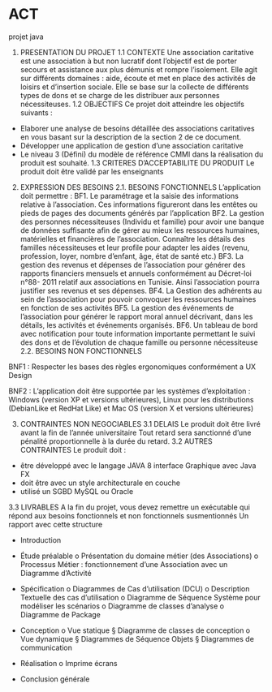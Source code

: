 # ACT
projet java

1. PRESENTATION DU PROJET
1.1 CONTEXTE
Une association caritative est une association à but non lucratif dont l’objectif est de porter secours
et assistance aux plus démunis et rompre l’isolement. Elle agit sur différents domaines : aide, écoute
et met en place des activités de loisirs et d’insertion sociale. Elle se base sur la collecte de différents
types de dons et se charge de les distribuer aux personnes nécessiteuses.
1.2 OBJECTIFS
Ce projet doit atteindre les objectifs suivants :
- Elaborer une analyse de besoins détaillée des associations caritatives en vous basant
sur la description de la section 2 de ce document.
- Développer une application de gestion d’une association caritative
- Le niveau 3 (Défini) du modèle de référence CMMI dans la réalisation du produit est
souhaité.
1.3 CRITERES D’ACCEPTABILITE DU PRODUIT
Le produit doit être validé par les enseignants
2. EXPRESSION DES BESOINS
2.1. BESOINS FONCTIONNELS
L’application doit permettre :
BF1. Le paramétrage et la saisie des informations relative à l’association. Ces informations
figureront dans les entêtes ou pieds de pages des documents générés par l’application
BF2. La gestion des personnes nécessiteuses (Individu et famille) pour avoir une banque de
données suffisante afin de gérer au mieux les ressources humaines, matérielles et financières de
l’association. Connaître les détails des familles nécessiteuses et leur profile pour adapter les aides
(revenu, profession, loyer, nombre d’enfant, âge, état de santé etc.)
BF3. La gestion des revenus et dépenses de l’association pour générer des rapports financiers
mensuels et annuels conformément au Décret-loi n°88- 2011 relatif aux associations en Tunisie.
Ainsi l’association pourra justifier ses revenus et ses dépenses.
BF4. La Gestion des adhérents au sein de l’association pour pouvoir convoquer les ressources
humaines en fonction de ses activités
BF5. La gestion des événements de l’association pour générer le rapport moral annuel décrivant,
dans les détails, les activités et événements organisés.
BF6. Un tableau de bord avec notification pour toute information importante permettant le suivi
des dons et de l’évolution de chaque famille ou personne nécessiteuse
2.2. BESOINS NON FONCTIONNELS

BNF1 : Respecter les bases des règles ergonomiques conformément a UX Design

BNF2 : L’application doit être supportée par les systèmes d’exploitation : Windows (version XP
et versions ultérieures), Linux pour les distributions (DebianLike et RedHat Like) et Mac OS
(version X et versions ultérieures)

3. CONTRAINTES NON NEGOCIABLES
3.1 DELAIS
Le produit doit être livré avant la fin de l’année universitaire
Tout retard sera sanctionné d’une pénalité proportionnelle à la durée du retard.
3.2 AUTRES CONTRAINTES
Le produit doit :
- être développé avec le langage JAVA 8 interface Graphique avec Java FX
- doit être avec un style architecturale en couche
- utilisé un SGBD MySQL ou Oracle

3.3 LIVRABLES
A la fin du projet, vous devez remettre un exécutable qui répond aux besoins fonctionnels et non
fonctionnels susmentionnés
Un rapport avec cette structure
- Introduction
- Étude préalable
o Présentation du domaine métier (des Associations)
o Processus Métier : fonctionnement d’une Association avec un Diagramme
d’Activité
- Spécification
o Diagrammes de Cas d’utilisation (DCU)
o Description Textuelle des cas d’utilisation
o Diagramme de Séquence Système pour modéliser les scénarios
o Diagramme de classes d’analyse
o Diagramme de Package
- Conception
o Vue statique
§ Diagramme de classes de conception
o Vue dynamique
§ Diagrammes de Séquence Objets
§ Diagrammes de communication

- Réalisation
o Imprime écrans
- Conclusion générale
